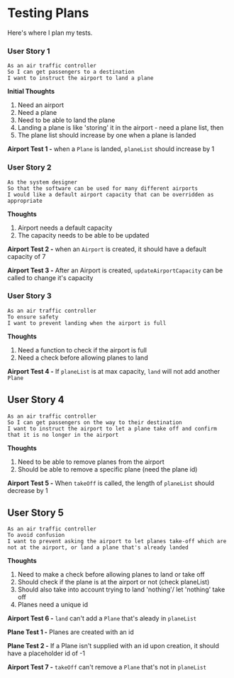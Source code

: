 # Testing Plans
Here's where I plan my tests.

### **User Story 1**
```
As an air traffic controller   
So I can get passengers to a destination  
I want to instruct the airport to land a plane
```

**Initial Thoughts**  
1. Need an airport
2. Need a plane
3. Need to be able to land the plane
4. Landing a plane is like 'storing' it in the airport - need a plane list, then
5. The plane list should increase by one when a plane is landed


**Airport Test 1 -** when a ``Plane`` is landed, ``planeList`` should increase by 1


### **User Story 2**
```
As the system designer  
So that the software can be used for many different airports  
I would like a default airport capacity that can be overridden as appropriate
```

**Thoughts**  
1. Airport needs a default capacity
2. The capacity needs to be able to be updated

**Airport Test 2 -** when an ``Airport`` is created, it should have a default capacity of 7

**Airport Test 3 -** After an Airport is created, ``updateAirportCapacity`` can be called to change it's capacity


### **User Story 3**
```
As an air traffic controller  
To ensure safety  
I want to prevent landing when the airport is full 
```

**Thoughts**  
1. Need a function to check if the airport is full
2. Need a check before allowing planes to land

**Airport Test 4 -** If ``planeList`` is at max capacity, ``land`` will not add another ``Plane``  


## **User Story 4**
```
As an air traffic controller  
So I can get passengers on the way to their destination  
I want to instruct the airport to let a plane take off and confirm that it is no longer in the airport  
```

**Thoughts**  
1. Need to be able to remove planes from the airport
2. Should be able to remove a specific plane (need the plane id)

**Airport Test 5 -** When ``takeOff`` is called, the length of ``planeList`` should decrease by 1

## **User Story 5**
```
As an air traffic controller  
To avoid confusion  
I want to prevent asking the airport to let planes take-off which are not at the airport, or land a plane that's already landed 
```

**Thoughts**  
1. Need to make a check before allowing planes to land or take off
2. Should check if the plane is at the airport or not (check planeList)
3. Should also take into account trying to land 'nothing'/ let 'nothing' take off
4. Planes need a unique id

**Airport Test 6 -** ``land`` can't add a ``Plane`` that's aleady in ``planeList``

**Plane Test 1 -** Planes are created with an id

**Plane Test 2 -** If a Plane isn't supplied with an id upon creation, it should have a placeholder id of -1

**Airport Test 7 -** ``takeOff`` can't remove a ``Plane`` that's not in ``planeList``